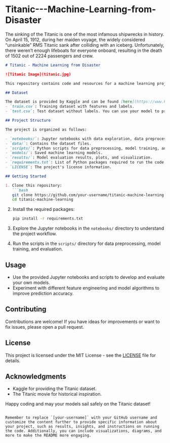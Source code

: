 # Titanic---Machine-Learning-from-Disaster
The sinking of the Titanic is one of the most infamous shipwrecks in history.  On April 15, 1912, during her maiden voyage, the widely considered “unsinkable” RMS Titanic sank after colliding with an iceberg. Unfortunately, there weren’t enough lifeboats for everyone onboard, resulting in the death of 1502 out of 2224 passengers and crew.

```markdown
# Titanic - Machine Learning from Disaster

![Titanic Image](titanic.jpg)

This repository contains code and resources for a machine learning project on the Titanic dataset. The goal is to predict whether a passenger survived the sinking of the Titanic based on various features.

## Dataset

The dataset is provided by Kaggle and can be found [here](https://www.kaggle.com/c/titanic/data). It includes two CSV files:
- `train.csv`: Training dataset with features and labels.
- `test.csv`: Test dataset without labels. You can use your model to predict survival on this dataset.

## Project Structure

The project is organized as follows:

- `notebooks/`: Jupyter notebooks with data exploration, data preprocessing, model development, and evaluation.
- `data/`: Contains the dataset files.
- `scripts/`: Python scripts for data preprocessing, model training, and evaluation.
- `models/`: Saved machine learning models.
- `results/`: Model evaluation results, plots, and visualization.
- `requirements.txt`: List of Python packages required to run the code.
- `LICENSE`: The project's license information.

## Getting Started

1. Clone this repository:
   ```bash
   git clone https://github.com/your-username/titanic-machine-learning.git
   cd titanic-machine-learning
   ```

2. Install the required packages:
   ```bash
   pip install -r requirements.txt
   ```

3. Explore the Jupyter notebooks in the `notebooks/` directory to understand the project workflow.

4. Run the scripts in the `scripts/` directory for data preprocessing, model training, and evaluation.

## Usage

- Use the provided Jupyter notebooks and scripts to develop and evaluate your own models.
- Experiment with different feature engineering and model algorithms to improve prediction accuracy.

## Contributing

Contributions are welcome! If you have ideas for improvements or want to fix issues, please open a pull request.

## License

This project is licensed under the MIT License - see the [LICENSE](LICENSE) file for details.

## Acknowledgments

- Kaggle for providing the Titanic dataset.
- The Titanic movie for historical inspiration.

Happy coding and may your models sail safely on the Titanic dataset!
```

Remember to replace `[your-username]` with your GitHub username and customize the content further to provide specific information about your project, such as results, insights, and instructions on running the code. Additionally, you can include visualizations, diagrams, and more to make the README more engaging.
